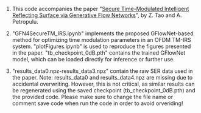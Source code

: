 1. This code accompanies the paper "[Secure Time-Modulated Intelligent Reflecting Surface via Generative Flow Networks](http://eceweb1.rutgers.edu/%7Ecspl/materials/group/ZT/Asilomar2025__V0_.pdf)",
   by Z. Tao and A. Petropulu.

3. "GFN4SecureTM_IRS.ipynb" implements the proposed GFlowNet-based method for optimizing time modulation parameters in an OFDM TM-IRS system. "plotFigures.ipynb" is used to reproduce the figures presented in the paper.
   "tb_checkpoint_0dB.pth" contains the trained GFlowNet model, which can be loaded directly for inference or further use.

5. "results_data0.npz-results_data3.npz" contain the raw SER data used in the paper. Note: results_data0 and results_data4.npz are missing due to accidental overwriting.
   However, this is not critical, as similar results can be regenerated using the saved checkpoint (tb_checkpoint_0dB.pth) and the provided code.
   Please make sure to change the file name or comment save code when run the code in order to avoid orveriding!
